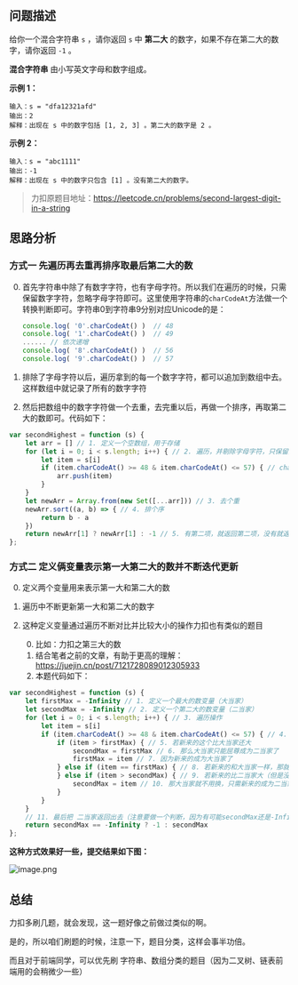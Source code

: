 ## 问题描述

给你一个混合字符串 `s` ，请你返回 `s` 中 **第二大** 的数字，如果不存在第二大的数字，请你返回 `-1` 。

**混合字符串** 由小写英文字母和数字组成。

**示例 1：**

```
输入：s = "dfa12321afd"
输出：2
解释：出现在 s 中的数字包括 [1, 2, 3] 。第二大的数字是 2 。
```

**示例 2：**

```
输入：s = "abc1111"
输出：-1
解释：出现在 s 中的数字只包含 [1] 。没有第二大的数字。
```

> 力扣原题目地址：<https://leetcode.cn/problems/second-largest-digit-in-a-string>

## 思路分析

### 方式一 先遍历再去重再排序取最后第二大的数

0.  首先字符串中除了有数字字符，也有字母字符。所以我们在遍历的时候，只需保留数字字符，忽略字母字符即可。这里使用字符串的`charCodeAt`方法做一个转换判断即可。字符串0到字符串9分别对应Unicode的是：

    ```js
    console.log( '0'.charCodeAt() )  // 48
    console.log( '1'.charCodeAt() )  // 49
    ...... // 依次递增
    console.log( '8'.charCodeAt() )  // 56
    console.log( '9'.charCodeAt() )  // 57
    ```

0.  排除了字母字符以后，遍历拿到的每一个数字字符，都可以追加到数组中去。这样数组中就记录了所有的数字字符

0.  然后把数组中的数字字符做一个去重，去完重以后，再做一个排序，再取第二大的数即可。代码如下：

```js
var secondHighest = function (s) {
    let arr = [] // 1. 定义一个空数组，用于存储
    for (let i = 0; i < s.length; i++) { // 2. 遍历，并剔除字母字符，只保留数字字符
        let item = s[i]
        if (item.charCodeAt() >= 48 & item.charCodeAt() <= 57) { // charCodeAt()方法过滤
            arr.push(item)
        }
    }
    let newArr = Array.from(new Set([...arr])) // 3. 去个重
    newArr.sort((a, b) => { // 4. 排个序
        return b - a
    })
    return newArr[1] ? newArr[1] : -1 // 5. 有第二项，就返回第二项，没有就返回-1
};
```

### 方式二 定义俩变量表示第一大第二大的数并不断迭代更新

0.  定义两个变量用来表示第一大和第二大的数

0.  遍历中不断更新第一大和第二大的数字

0.  这种定义变量通过遍历不断对比并比较大小的操作力扣也有类似的题目

    0.  比如：力扣之第三大的数
    0.  结合笔者之前的文章，有助于更高的理解：<https://juejin.cn/post/7121728089012305933>
    1.  本题代码如下：

```js
var secondHighest = function (s) {
    let firstMax = -Infinity // 1. 定义一个最大的数变量（大当家）
    let secondMax = -Infinity // 2. 定义一个第二大的数变量（二当家）
    for (let i = 0; i < s.length; i++) { // 3. 遍历操作
        let item = s[i]
        if (item.charCodeAt() >= 48 & item.charCodeAt() <= 57) { // 4. 只对数字字符做操作
            if (item > firstMax) { // 5. 若新来的这个比大当家还大
                secondMax = firstMax // 6. 那么大当家只能屈尊成为二当家了
                firstMax = item // 7. 因为新来的成为大当家了
            } else if (item == firstMax) { // 8. 若新来的和大当家一样，那就不变吧，忽略之
            } else if (item > secondMax) { // 9. 若新来的比二当家大（但是没有大当家大）
                secondMax = item // 10. 那大当家就不用换，只需新来的成为二当家即可
            }
        }
    }
    // 11. 最后把 二当家返回出去（注意要做一个判断，因为有可能secondMax还是-Infinity）
    return secondMax == -Infinity ? -1 : secondMax 
};
```

**这种方式效果好一些，提交结果如下图：**

![image.png](https://p6-juejin.byteimg.com/tos-cn-i-k3u1fbpfcp/e626ed543e594b3db1b373add80db66d~tplv-k3u1fbpfcp-watermark.image?)


## 总结

力扣多刷几题，就会发现，这一题好像之前做过类似的啊。

是的，所以咱们刷题的时候，注意一下，题目分类，这样会事半功倍。

而且对于前端同学，可以优先刷 字符串、数组分类的题目（因为二叉树、链表前端用的会稍微少一些）